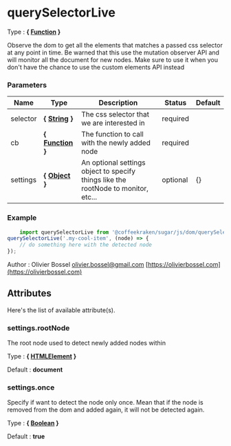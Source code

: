 # querySelectorLive

<!-- @namespace: sugar.js.dom.querySelectorLive -->

Type : **{ [Function](https://developer.mozilla.org/fr/docs/Web/JavaScript/Reference/Objets_globaux/Function) }**


Observe the dom to get all the elements that matches a passed css selector at any point in time.
Be warned that this use the mutation observer API and will monitor all the document for new nodes. Make sure to use it
when you don't have the chance to use the custom elements API instead



### Parameters
Name  |  Type  |  Description  |  Status  |  Default
------------  |  ------------  |  ------------  |  ------------  |  ------------
selector  |  **{ [String](https://developer.mozilla.org/fr/docs/Web/JavaScript/Reference/Objets_globaux/String) }**  |  The css selector that we are interested in  |  required  |
cb  |  **{ [Function](https://developer.mozilla.org/fr/docs/Web/JavaScript/Reference/Objets_globaux/Function) }**  |  The function to call with the newly added node  |  required  |
settings  |  **{ [Object](https://developer.mozilla.org/fr/docs/Web/JavaScript/Reference/Objets_globaux/Object) }**  |  An optional settings object to specify things like the rootNode to monitor, etc...  |  optional  |  {}

### Example
```js
	import querySelectorLive from '@coffeekraken/sugar/js/dom/querySelectorLive'
querySelectorLive('.my-cool-item', (node) => {
	// do something here with the detected node
});
```
Author : Olivier Bossel [olivier.bossel@gmail.com](mailto:olivier.bossel@gmail.com) [https://olivierbossel.com](https://olivierbossel.com)




## Attributes

Here's the list of available attribute(s).

### settings.rootNode

The root node used to detect newly added nodes within

Type : **{ [HTMLElement](https://developer.mozilla.org/fr/docs/Web/API/HTMLElement) }**

Default : **document**


### settings.once

Specify if want to detect the node only once. Mean that if the node is removed from the dom and added again, it will not be detected again.

Type : **{ [Boolean](https://developer.mozilla.org/fr/docs/Web/JavaScript/Reference/Objets_globaux/Boolean) }**

Default : **true**